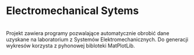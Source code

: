 <h1>Electromechanical Sytems</h1></br>
Projekt zawiera programy pozwalające automatycznie obrobić dane uzyskane na laboratorium z Systemów Elektromechanicznych.
Do generacji wykresów korzysta z pyhonowej bibloteki MatPlotLib.
